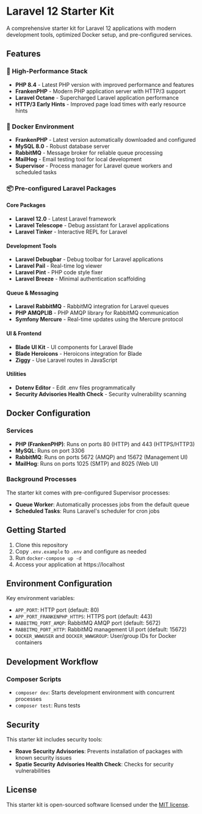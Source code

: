 # Laravel 12 Starter Kit

A comprehensive starter kit for Laravel 12 applications with modern development tools, optimized Docker setup, and pre-configured services.

## Features

### 🚀 High-Performance Stack

- **PHP 8.4** - Latest PHP version with improved performance and features
- **FrankenPHP** - Modern PHP application server with HTTP/3 support
- **Laravel Octane** - Supercharged Laravel application performance
- **HTTP/3 Early Hints** - Improved page load times with early resource hints

### 🐳 Docker Environment

- **FrankenPHP** - Latest version automatically downloaded and configured
- **MySQL 8.0** - Robust database server
- **RabbitMQ** - Message broker for reliable queue processing
- **MailHog** - Email testing tool for local development
- **Supervisor** - Process manager for Laravel queue workers and scheduled tasks

### 📦 Pre-configured Laravel Packages

#### Core Packages
- **Laravel 12.0** - Latest Laravel framework
- **Laravel Telescope** - Debug assistant for Laravel applications
- **Laravel Tinker** - Interactive REPL for Laravel

#### Development Tools
- **Laravel Debugbar** - Debug toolbar for Laravel applications
- **Laravel Pail** - Real-time log viewer
- **Laravel Pint** - PHP code style fixer
- **Laravel Breeze** - Minimal authentication scaffolding

#### Queue & Messaging
- **Laravel RabbitMQ** - RabbitMQ integration for Laravel queues
- **PHP AMQPLIB** - PHP AMQP library for RabbitMQ communication
- **Symfony Mercure** - Real-time updates using the Mercure protocol

#### UI & Frontend
- **Blade UI Kit** - UI components for Laravel Blade
- **Blade Heroicons** - Heroicons integration for Blade
- **Ziggy** - Use Laravel routes in JavaScript

#### Utilities
- **Dotenv Editor** - Edit .env files programmatically
- **Security Advisories Health Check** - Security vulnerability scanning

## Docker Configuration

### Services

- **PHP (FrankenPHP)**: Runs on ports 80 (HTTP) and 443 (HTTPS/HTTP3)
- **MySQL**: Runs on port 3306
- **RabbitMQ**: Runs on ports 5672 (AMQP) and 15672 (Management UI)
- **MailHog**: Runs on ports 1025 (SMTP) and 8025 (Web UI)

### Background Processes

The starter kit comes with pre-configured Supervisor processes:

- **Queue Worker**: Automatically processes jobs from the default queue
- **Scheduled Tasks**: Runs Laravel's scheduler for cron jobs

## Getting Started

1. Clone this repository
2. Copy `.env.example` to `.env` and configure as needed
3. Run `docker-compose up -d`
4. Access your application at https://localhost

## Environment Configuration

Key environment variables:

- `APP_PORT`: HTTP port (default: 80)
- `APP_PORT_FRANKENPHP_HTTPS`: HTTPS port (default: 443)
- `RABBITMQ_PORT_AMQP`: RabbitMQ AMQP port (default: 5672)
- `RABBITMQ_PORT_HTTP`: RabbitMQ management UI port (default: 15672)
- `DOCKER_WWWUSER` and `DOCKER_WWWGROUP`: User/group IDs for Docker containers

## Development Workflow

### Composer Scripts

- `composer dev`: Starts development environment with concurrent processes
- `composer test`: Runs tests

## Security

This starter kit includes security tools:

- **Roave Security Advisories**: Prevents installation of packages with known security issues
- **Spatie Security Advisories Health Check**: Checks for security vulnerabilities

## License

This starter kit is open-sourced software licensed under the [MIT license](https://opensource.org/licenses/MIT).
